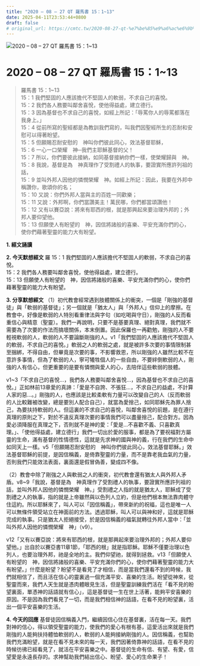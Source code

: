 ```yaml
---
title: "2020 – 08 – 27 QT 羅馬書 15：1~13"
date: 2025-04-11T23:53:44+0800
draft: false
# original_url: https://cmtc.tw/2020-08-27-qt-%e7%be%85%e9%a6%ac%e6%9b%b8-15%ef%bc%9a113
---
```


![2020 – 08 – 27 QT 羅馬書 15：1\~13](/images/qt.jpg   "2020 – 08 – 27 QT 羅馬書 15：1\~13")

# 2020 – 08 – 27 QT 羅馬書 15：1\~13

> 羅馬書 15：1\~13  
> 15：1 我們堅固的人應該擔代不堅固人的軟弱，不求自己的喜悅。  
> 15：2 我們各人務要叫鄰舍喜悅，使他得益處，建立德行。  
> 15：3 因為基督也不求自己的喜悅，如經上所記：「辱罵你人的辱罵都落在我身上。」  
> 15：4 從前所寫的聖經都是為教訓我們寫的，叫我們因聖經所生的忍耐和安慰可以得著盼望。  
> 15：5 但願賜忍耐安慰的　神叫你們彼此同心，效法基督耶穌，  
> 15：6 一心一口榮耀　神─我們主耶穌基督的父！  
> 15：7 所以，你們要彼此接納，如同基督接納你們一樣，使榮耀歸與　神。  
> 15：8 我說，基督是為　神真理作了受割禮人的執事，要證實所應許列祖的話，  
> 15：9 並叫外邦人因他的憐憫榮耀　神。如經上所記：因此，我要在外邦中稱讚你，歌頌你的名；  
> 15：10 又說：你們外邦人當與主的百姓一同歡樂；  
> 15：11 又說：外邦啊，你們當讚美主！萬民哪，你們都當頌讚他！  
> 15：12 又有以賽亞說：將來有耶西的根，就是那興起來要治理外邦的；外邦人要仰望他。  
> 15：13 但願使人有盼望的　神，因信將諸般的喜樂、平安充滿你們的心，使你們藉著聖靈的能力大有盼望。

**1. 經文誦讀**

**2.  今天默想經文**
羅 15：1 我們堅固的人應該擔代不堅固人的軟弱，不求自己的喜悅。  
15：2 我們各人務要叫鄰舍喜悅，使他得益處，建立德行。  
15：13 但願使人有盼望的　神，因信將諸般的喜樂、平安充滿你們的心，使你們藉著聖靈的能力大有盼望。

**3. 分享默想經文**
（1）初代教會經常遇到肢體關係上的衝突，一個是「剛強的基督徒」與「軟弱的基督徒」；另一個就是「猶太人」與「外邦人」信仰上的摩擦。在教會中，好像是軟弱的人特別看重律法與字句（如吃喝與守日），剛強的人反而看重信心與精意（聖靈）。我們一再說明，只要不是基要真理、絕對真理，我們就不需要為了次要的作法而搞壞關係，本末倒置。因此保羅也一再勸勉，剛強的人不要輕視軟弱的人，軟弱的人不要論斷剛強的人。v1「我們堅固的人應該擔代不堅固人的軟弱，不求自己的喜悅。」軟弱之人的軟弱之處，就是被許多次要的事情限制甚至捆綁，不得自由，但畢竟是次要的事，不影響救恩，所以剛強的人雖然比較不在意許多事情，但為了軟弱的人，寧可犧牲個人的一些自由，不要絆倒軟弱的人，剛強的人有信心，但更重要的是要有憐憫與愛人的心，去陪伴這些軟弱的肢體。

v1\~3「不求自己的喜悅…，我們各人務要叫鄰舍喜悅…，因為基督也不求自己的喜悅。」正如林前13章愛的真諦：「愛是不自誇、不張狂…，不求自己的益處，不計算人家的惡…。」剛強的人，也應該是比較柔軟有力量可以改變自己的人（反而軟弱的人比較難被改變，總是要別人配合自己），就當為愛捨己，如同耶穌先為罪人捨己，為要扶持軟弱的人。但這裏的不求自己的喜悅，叫鄰舍喜悅的前題，是在遵行真理的原則之下，對於不違反真理次要的事情我們可以盡量捨己，配合對方。因為愛必須降服在真理之下，否則就不是神的愛：「愛是…不喜歡不義、只喜歡真理。」、「使他得益處，建立德行」我們一切出於愛的服事，都是為了要祝福對方屬靈的生命，滿有基督的性情德性，這就是先求神的國與神的義，行在我們的生命中如同天上一樣。v5「但願賜忍耐安慰的　神叫你們彼此同心，效法基督耶穌。」效法基督耶穌的前提，是因信稱義，是倚靠聖靈的力量，而不是靠老我血氣的力量，否則我們只能效法表面，裏面還是假冒偽善，變成四不像。

（2）教會中除了剛強之人與軟弱之人的衝突，初代教會還有猶太人與外邦人矛盾。v8\~9「我說，基督是為　神真理作了受割禮人的執事，要證實所應許列祖的話，並叫外邦人因他的憐憫榮耀　神。」受割禮之人指的就是猶太人，耶穌成了受割禮之人的執事，指的就是上帝雖然與以色列人立約，但是他們根本無法靠肉體守住這約。所以耶穌來了，叫人可以「因信稱義」，帶來新約的祝福，這也是唯一人可以無條件領受站立在神面前的方法。透過耶穌，叫人可以與神和好，這就是耶穌完成的執事。只是猶太人拒絕接受，於是因信稱義的福氣就轉往外邦人當中：「並叫外邦人因他的憐憫榮耀　神」（v9）。

v12「又有以賽亞說：將來有耶西的根，就是那興起來要治理外邦的；外邦人要仰望他。」出自於以賽亞書11章1節，「耶西的根」就是指耶穌。耶穌不僅要治理以色列人，也要治理外邦，祂是全地的主。我們仰望祂，就得到拯救。v13「但願使人有盼望的　神，因信將諸般的喜樂、平安充滿你們的心，使你們藉著聖靈的能力大有盼望。」什麼是盼望？盼望不是看見了才相信，而是當我們還看不到的時候，我們就相信了，而且活在信心的靈裏過一個充滿平安、喜樂的生活。盼望從神來，從聖靈而來，我們人天生就是憑肉體眼見生活，但是聖靈訓練我們活在「看不見的盼望裏面，單憑神的話語就有信心」，這是基督徒一生在世上活著，能夠平安喜樂的原因。不是因為我們看見了一切，而是我們相信神的話語，在看不見的盼望裏，活出一個平安喜樂的生活。

**4. 今天的回應**
基督徒因信稱義入門，繼續因信心住在基督裏，活在每一天。我們對神的信心，得以領受聖靈的能力，使我們的愛心有根有基，這愛活出來就是我們剛強的人能夠扶持體恤軟弱的人，軟弱的人能夠接納剛強的人。因信稱義，也幫助我們充滿盼望，就是在看不見未來的每一天，我們因著倚靠神的話語，在看不見的時候彷彿已經看見了，就活在平安喜樂之中。基督徒的生命有信、有望、有愛，信望愛是永遠長存的。求神幫助我們結出信心、盼望、愛心的生命果子！
